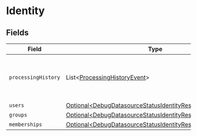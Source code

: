 # Identity


## Fields

| Field                                                                                                                                  | Type                                                                                                                                   | Required                                                                                                                               | Description                                                                                                                            |
| -------------------------------------------------------------------------------------------------------------------------------------- | -------------------------------------------------------------------------------------------------------------------------------------- | -------------------------------------------------------------------------------------------------------------------------------------- | -------------------------------------------------------------------------------------------------------------------------------------- |
| `processingHistory`                                                                                                                    | List\<[ProcessingHistoryEvent](../../models/components/ProcessingHistoryEvent.md)>                                                     | :heavy_minus_sign:                                                                                                                     | Information about processing history for the datasource                                                                                |
| `users`                                                                                                                                | [Optional\<DebugDatasourceStatusIdentityResponseComponent>](../../models/components/DebugDatasourceStatusIdentityResponseComponent.md) | :heavy_minus_sign:                                                                                                                     | N/A                                                                                                                                    |
| `groups`                                                                                                                               | [Optional\<DebugDatasourceStatusIdentityResponseComponent>](../../models/components/DebugDatasourceStatusIdentityResponseComponent.md) | :heavy_minus_sign:                                                                                                                     | N/A                                                                                                                                    |
| `memberships`                                                                                                                          | [Optional\<DebugDatasourceStatusIdentityResponseComponent>](../../models/components/DebugDatasourceStatusIdentityResponseComponent.md) | :heavy_minus_sign:                                                                                                                     | N/A                                                                                                                                    |
